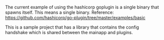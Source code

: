 The current example of using the hashicorp goplugin is a single binary that spawns itself. This means a single binary.
Reference: https://github.com/hashicorp/go-plugin/tree/master/examples/basic

This is a sample project that has a library that contains the config handshake which is shared between the mainapp and plugins.
